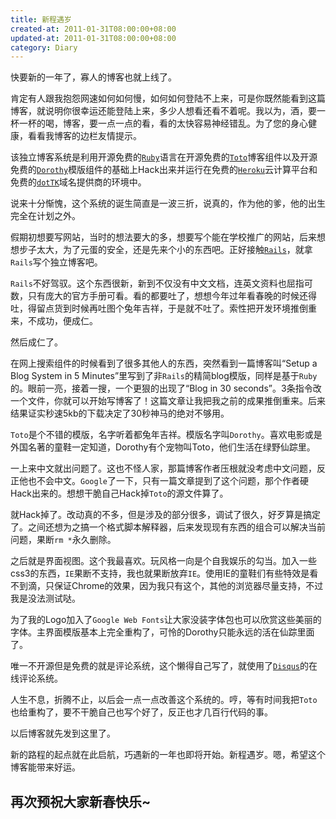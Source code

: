 ```yaml
---
title: 新程遇岁
created-at: 2011-01-31T08:00:00+08:00
updated-at: 2011-01-31T08:00:00+08:00
category: Diary
---
```


快要新的一年了，寡人的博客也就上线了。

肯定有人跟我抱怨网速如何如何慢，如何如何登陆不上来，可是你既然能看到这篇博客，就说明你很幸运还能登陆上来，多少人想看还看不着呢。我以为，酒，要一杯一杯的喝，博客，要一点一点的看，看的太快容易神经错乱。为了您的身心健康，看看我博客的边栏友情提示。

该独立博客系统是利用开源免费的[`Ruby`](http://www.ruby-lang.org/zh_cn/)语言在开源免费的[`Toto`](https://github.com/cloudhead/toto)博客组件以及开源免费的[`Dorothy`](http://github.com/cloudhead/dorothy)模版组件的基础上Hack出来并运行在免费的[`Heroku`](http://www.heroku.com/)云计算平台和免费的[`dotTK`](http://www.dot.tk/)域名提供商的环境中。

说来十分惭愧，这个系统的诞生简直是一波三折，说真的，作为他的爹，他的出生完全在计划之外。

假期初想要写网站，当时的想法要大的多，想要写个能在学校推广的网站，后来想想步子太大，为了元蛋的安全，还是先来个小的东西吧。正好接触[`Rails`](http://www.rubyonrails.org/)，就拿`Rails`写个独立博客吧。

`Rails`不好驾驭。这个东西很新，新到不仅没有中文文档，连英文资料也屈指可数，只有庞大的官方手册可看。看的都要吐了，想想今年过年看春晚的时候还得吐，得留点货到时候再吐图个兔年吉祥，于是就不吐了。索性把开发环境推倒重来，不成功，便成仁。

然后成仁了。

在网上搜索组件的时候看到了很多其他人的东西，突然看到一篇博客叫“Setup a Blog System in 5 Minutes”里写到了非`Rails`的精简blog模版，同样是基于`Ruby`的。眼前一亮，接着一搜，一个更狠的出现了“Blog in 30 seconds”。3条指令改一个文件，你就可以开始写博客了！这篇文章让我把我之前的成果推倒重来。后来结果证实秒速5kb的下载决定了30秒神马的绝对不够用。

`Toto`是个不错的模版，名字听着都兔年吉祥。模版名字叫`Dorothy`。喜欢电影或是外国名著的童鞋一定知道，Dorothy有个宠物叫Toto，他们生活在绿野仙踪里。

一上来中文就出问题了。这也不怪人家，那篇博客作者压根就没考虑中文问题，反正他也不会中文。`Google`了一下，只有一篇文章提到了这个问题，那个作者硬Hack出来的。想想干脆自己Hack掉`Toto`的源文件算了。

就Hack掉了。改动真的不多，但是涉及的部分很多，调试了很久，好歹算是搞定了。之间还想为之搞一个格式脚本解释器，后来发现现有东西的组合可以解决当前问题，果断`rm *`永久删除。

之后就是界面视图。这个我最喜欢。玩风格一向是个自我娱乐的勾当。加入一些css3的东西，`IE`果断不支持，我也就果断放弃`IE`。使用IE的童鞋们有些特效是看不到滴，只保证Chrome的效果，因为我只有这个，其他的浏览器尽量支持，不过我是没法测试哒。

为了我的Logo加入了`Google Web Fonts`让大家没装字体包也可以欣赏这些美丽的字体。主界面模版基本上完全重构了，可怜的Dorothy只能永远的活在仙踪里面了。

唯一不开源但是免费的就是评论系统，这个懒得自己写了，就使用了[`Disqus`](http://disqus.com/)的在线评论系统。

人生不息，折腾不止，以后会一点一点改善这个系统的。哼，等有时间我把`Toto`也给重构了，要不干脆自己也写个好了，反正也才几百行代码的事。

以后博客就先发到这里了。

新的路程的起点就在此启航，巧遇新的一年也即将开始。新程遇岁。嗯，希望这个博客能带来好运。

再次预祝大家新春快乐~
---------------------
